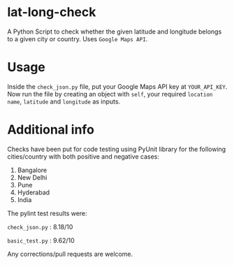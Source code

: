 # lat-long-check
A Python Script to check whether the given latitude and longitude belongs to a given city or country. Uses `Google Maps API`.

# Usage 

Inside the `check_json.py` file, put your Google Maps API key at `YOUR_API_KEY`. Now run the file by creating an object with `self`, your required `location name`, `latitude` and `longitude` as inputs. 

# Additional info

Checks have been put for code testing using PyUnit library for the following cities/country with both positive and negative cases:
 1. Bangalore
 2. New Delhi
 3. Pune
 4. Hyderabad
 5. India
 
The pylint test results were:

`check_json.py` : 8.18/10


`basic_test.py` : 9.62/10

Any corrections/pull requests are welcome.

 
